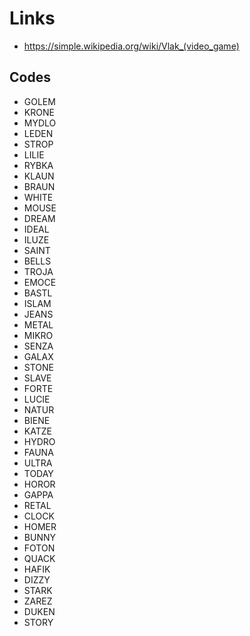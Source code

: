 # Links
* https://simple.wikipedia.org/wiki/Vlak_(video_game)

## Codes
* GOLEM
* KRONE
* MYDLO
* LEDEN
* STROP
* LILIE
* RYBKA
* KLAUN
* BRAUN
* WHITE
* MOUSE
* DREAM
* IDEAL
* ILUZE
* SAINT
* BELLS
* TROJA
* EMOCE
* BASTL
* ISLAM
* JEANS
* METAL
* MIKRO
* SENZA
* GALAX
* STONE
* SLAVE
* FORTE
* LUCIE
* NATUR
* BIENE
* KATZE
* HYDRO
* FAUNA
* ULTRA
* TODAY
* HOROR
* GAPPA
* RETAL
* CLOCK
* HOMER
* BUNNY
* FOTON
* QUACK
* HAFIK
* DIZZY
* STARK
* ZAREZ
* DUKEN
* STORY

